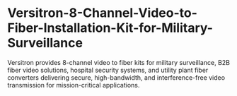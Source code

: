 # Versitron-8-Channel-Video-to-Fiber-Installation-Kit-for-Military-Surveillance
Versitron provides 8-channel video to fiber kits for military surveillance, B2B fiber video solutions, hospital security systems, and utility plant fiber converters delivering secure, high-bandwidth, and interference-free video transmission for mission-critical applications.
